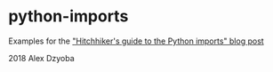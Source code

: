 # python-imports

Examples for the ["Hitchhiker's guide to the Python imports" blog post](https://alex.dzyoba.com/blog/python-import/)

2018 Alex Dzyoba
